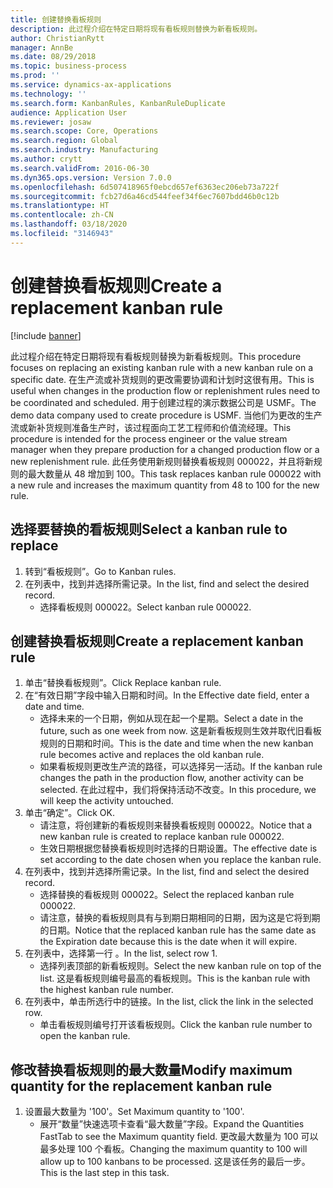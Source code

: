 ```yaml
---
title: 创建替换看板规则
description: 此过程介绍在特定日期将现有看板规则替换为新看板规则。
author: ChristianRytt
manager: AnnBe
ms.date: 08/29/2018
ms.topic: business-process
ms.prod: ''
ms.service: dynamics-ax-applications
ms.technology: ''
ms.search.form: KanbanRules, KanbanRuleDuplicate
audience: Application User
ms.reviewer: josaw
ms.search.scope: Core, Operations
ms.search.region: Global
ms.search.industry: Manufacturing
ms.author: crytt
ms.search.validFrom: 2016-06-30
ms.dyn365.ops.version: Version 7.0.0
ms.openlocfilehash: 6d507418965f0ebcd657ef6363ec206eb73a722f
ms.sourcegitcommit: fcb27d6a46cd544feef34f6ec7607bdd46b0c12b
ms.translationtype: HT
ms.contentlocale: zh-CN
ms.lasthandoff: 03/18/2020
ms.locfileid: "3146943"
---
```

# <a name="create-a-replacement-kanban-rule"></a><span data-ttu-id="64a8f-103">创建替换看板规则</span><span class="sxs-lookup"><span data-stu-id="64a8f-103">Create a replacement kanban rule</span></span>

[!include [banner](../../includes/banner.md)]

<span data-ttu-id="64a8f-104">此过程介绍在特定日期将现有看板规则替换为新看板规则。</span><span class="sxs-lookup"><span data-stu-id="64a8f-104">This procedure focuses on replacing an existing kanban rule with a new kanban rule on a specific date.</span></span> <span data-ttu-id="64a8f-105">在生产流或补货规则的更改需要协调和计划时这很有用。</span><span class="sxs-lookup"><span data-stu-id="64a8f-105">This is useful when changes in the production flow or replenishment rules need to be coordinated and scheduled.</span></span> <span data-ttu-id="64a8f-106">用于创建过程的演示数据公司是 USMF。</span><span class="sxs-lookup"><span data-stu-id="64a8f-106">The demo data company used to create procedure is USMF.</span></span> <span data-ttu-id="64a8f-107">当他们为更改的生产流或新补货规则准备生产时，该过程面向工艺工程师和价值流经理。</span><span class="sxs-lookup"><span data-stu-id="64a8f-107">This procedure is intended for the process engineer or the value stream manager when they prepare production for a changed production flow or a new replenishment rule.</span></span> <span data-ttu-id="64a8f-108">此任务使用新规则替换看板规则 000022，并且将新规则的最大数量从 48 增加到 100。</span><span class="sxs-lookup"><span data-stu-id="64a8f-108">This task replaces kanban rule 000022 with a new rule and increases the maximum quantity from 48 to 100 for the new rule.</span></span>


## <a name="select-a-kanban-rule-to-replace"></a><span data-ttu-id="64a8f-109">选择要替换的看板规则</span><span class="sxs-lookup"><span data-stu-id="64a8f-109">Select a kanban rule to replace</span></span>
1. <span data-ttu-id="64a8f-110">转到“看板规则”。</span><span class="sxs-lookup"><span data-stu-id="64a8f-110">Go to Kanban rules.</span></span>
2. <span data-ttu-id="64a8f-111">在列表中，找到并选择所需记录。</span><span class="sxs-lookup"><span data-stu-id="64a8f-111">In the list, find and select the desired record.</span></span>
    * <span data-ttu-id="64a8f-112">选择看板规则 000022。</span><span class="sxs-lookup"><span data-stu-id="64a8f-112">Select kanban rule 000022.</span></span>  

## <a name="create-a-replacement-kanban-rule"></a><span data-ttu-id="64a8f-113">创建替换看板规则</span><span class="sxs-lookup"><span data-stu-id="64a8f-113">Create a replacement kanban rule</span></span>
1. <span data-ttu-id="64a8f-114">单击“替换看板规则”。</span><span class="sxs-lookup"><span data-stu-id="64a8f-114">Click Replace kanban rule.</span></span>
2. <span data-ttu-id="64a8f-115">在“有效日期”字段中输入日期和时间。</span><span class="sxs-lookup"><span data-stu-id="64a8f-115">In the Effective date field, enter a date and time.</span></span>
    * <span data-ttu-id="64a8f-116">选择未来的一个日期，例如从现在起一个星期。</span><span class="sxs-lookup"><span data-stu-id="64a8f-116">Select a date in the future, such as one week from now.</span></span> <span data-ttu-id="64a8f-117">这是新看板规则生效并取代旧看板规则的日期和时间。</span><span class="sxs-lookup"><span data-stu-id="64a8f-117">This is the date and time when the new kanban rule becomes active and replaces the old kanban rule.</span></span>  
    * <span data-ttu-id="64a8f-118">如果看板规则更改生产流的路径，可以选择另一活动。</span><span class="sxs-lookup"><span data-stu-id="64a8f-118">If the kanban rule changes the path in the production flow,  another activity can be selected.</span></span>  <span data-ttu-id="64a8f-119">在此过程中，我们将保持活动不改变。</span><span class="sxs-lookup"><span data-stu-id="64a8f-119">In this procedure, we will keep the activity untouched.</span></span>  
3. <span data-ttu-id="64a8f-120">单击“确定”。</span><span class="sxs-lookup"><span data-stu-id="64a8f-120">Click OK.</span></span>
    * <span data-ttu-id="64a8f-121">请注意，将创建新的看板规则来替换看板规则 000022。</span><span class="sxs-lookup"><span data-stu-id="64a8f-121">Notice that a new kanban rule is created to replace kanban rule 000022.</span></span>  
    * <span data-ttu-id="64a8f-122">生效日期根据您替换看板规则时选择的日期设置。</span><span class="sxs-lookup"><span data-stu-id="64a8f-122">The effective date is set according to the date chosen when you replace the kanban rule.</span></span>  
4. <span data-ttu-id="64a8f-123">在列表中，找到并选择所需记录。</span><span class="sxs-lookup"><span data-stu-id="64a8f-123">In the list, find and select the desired record.</span></span>
    * <span data-ttu-id="64a8f-124">选择替换的看板规则 000022。</span><span class="sxs-lookup"><span data-stu-id="64a8f-124">Select the replaced kanban rule 000022.</span></span>  
    * <span data-ttu-id="64a8f-125">请注意，替换的看板规则具有与到期日期相同的日期，因为这是它将到期的日期。</span><span class="sxs-lookup"><span data-stu-id="64a8f-125">Notice that the replaced kanban rule has the same date as the Expiration date because this is the date when it will expire.</span></span>  
5. <span data-ttu-id="64a8f-126">在列表中，选择第一行 。</span><span class="sxs-lookup"><span data-stu-id="64a8f-126">In the list, select row 1.</span></span>
    * <span data-ttu-id="64a8f-127">选择列表顶部的新看板规则。</span><span class="sxs-lookup"><span data-stu-id="64a8f-127">Select the new kanban rule on top of the list.</span></span> <span data-ttu-id="64a8f-128">这是看板规则编号最高的看板规则。</span><span class="sxs-lookup"><span data-stu-id="64a8f-128">This is the kanban rule with the highest kanban rule number.</span></span>  
6. <span data-ttu-id="64a8f-129">在列表中，单击所选行中的链接。</span><span class="sxs-lookup"><span data-stu-id="64a8f-129">In the list, click the link in the selected row.</span></span>
    * <span data-ttu-id="64a8f-130">单击看板规则编号打开该看板规则。</span><span class="sxs-lookup"><span data-stu-id="64a8f-130">Click the kanban rule number to open the kanban rule.</span></span>  

## <a name="modify-maximum-quantity-for-the-replacement-kanban-rule"></a><span data-ttu-id="64a8f-131">修改替换看板规则的最大数量</span><span class="sxs-lookup"><span data-stu-id="64a8f-131">Modify maximum quantity for the replacement kanban rule</span></span>
1. <span data-ttu-id="64a8f-132">设置最大数量为 '100'。</span><span class="sxs-lookup"><span data-stu-id="64a8f-132">Set Maximum quantity to '100'.</span></span>
    * <span data-ttu-id="64a8f-133">展开“数量”快速选项卡查看“最大数量”字段。</span><span class="sxs-lookup"><span data-stu-id="64a8f-133">Expand the Quantities FastTab to see the Maximum quantity field.</span></span> <span data-ttu-id="64a8f-134">更改最大数量为 100 可以最多处理 100 个看板。</span><span class="sxs-lookup"><span data-stu-id="64a8f-134">Changing the maximum quantity to 100 will allow up to 100 kanbans to be processed.</span></span>    <span data-ttu-id="64a8f-135">这是该任务的最后一步。</span><span class="sxs-lookup"><span data-stu-id="64a8f-135">This is the last step in this task.</span></span>  

